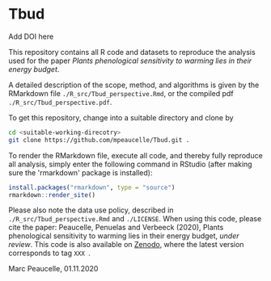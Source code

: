 # Tbud

Add DOI here

This repository contains all R code and datasets to reproduce the analysis used for the paper *Plants phenological sensitivity to warming lies in their energy budget*.

A detailed description of the scope, method, and algorithms is given by the RMarkdown file `./R_src/Tbud_perspective.Rmd`, or the compiled pdf `./R_src/Tbud_perspective.pdf`. 

To get this repository, change into a suitable directory and clone by
```bash
cd <suitable-working-direcotry>
git clone https://github.com/mpeaucelle/Tbud.git .
```

To render the RMarkdown file, execute all code, and thereby fully reproduce all analysis, simply enter the following command in RStudio (after making sure the 'rmarkdown' package is installed):
```r
install.packages("rmarkdown", type = "source")
rmarkdown::render_site()
```

Please also note the data use policy, described in `./R_src/Tbud_perspective.Rmd` and `./LICENSE`. When using this code, please cite the paper:
Peaucelle, Penuelas and Verbeeck (2020), Plants phenological sensitivity to warming lies in their energy budget, *under review*.
This code is also available on [Zenodo](https://zenodo.org/XXX), where the latest version corresponds to tag `XXX `.

Marc Peaucelle, 01.11.2020

